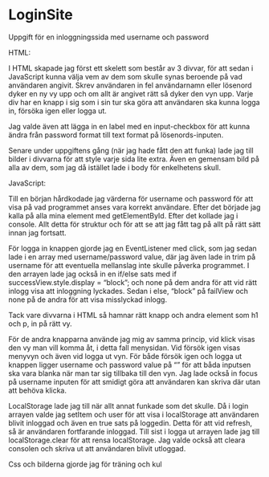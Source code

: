 # LoginSite
Uppgift för en inloggningssida med username och password

HTML: 

I HTML skapade jag först ett skelett som består av 3 divvar, för att sedan i JavaScript kunna välja vem av dem som skulle synas beroende på vad användaren angivit. Skrev användaren in fel användarnamn eller lösenord dyker en ny vy upp och om allt är angivet rätt så dyker den vyn upp. Varje div har en knapp i sig som i sin tur ska göra att användaren ska kunna logga in, försöka igen eller logga ut.  

Jag valde även att lägga in en label med en input-checkbox för att kunna ändra från password format till text format på lösenords-inputen.   

Senare under uppgiftens gång (när jag hade fått den att funka) lade jag till bilder i divvarna för att style varje sida lite extra. Även en gemensam bild på alla av dem, som jag då istället lade i body för enkelhetens skull.  

 

JavaScript: 

Till en början hårdkodade jag värderna för username och password för att visa på vad programmet anses vara korrekt användare. Efter det började jag kalla på alla mina element med getElementById. Efter det kollade jag i console. Allt detta för struktur och för att se att jag fått tag på allt på rätt sätt innan jag fortsatt. 

För logga in knappen gjorde jag en EventListener med click, som jag sedan lade i en array med username/password value, där jag även lade in trim på username för att eventuella mellanslag inte skulle påverka programmet.  I den arrayen lade jag också in en if/else sats med if successView.style.display = “block”; och none på dem andra för att vid rätt inlogg visa att inloggning lyckades. Sedan i else, “block” på failView och none på de andra för att visa misslyckad inlogg.  

Tack vare divvarna i HTML så hamnar rätt knapp och andra element som h1 och p, in på rätt vy.  

För de andra knapparna använde jag mig av samma princip, vid klick visas den vy man vill komma åt, i detta fall menysidan. Vid försök igen visas menyvyn och även vid logga ut vyn. För både försök igen och logga ut knappen ligger username och password value på “” för att båda inputsen ska vara blanka när man tar sig tillbaka till den vyn. Jag lade också in focus på username inputen för att smidigt göra att användaren kan skriva där utan att behöva klicka. 

LocalStorage lade jag till när allt annat funkade som det skulle. Då i login arrayen valde jag setItem och user för att visa i localStorage att användaren blivit inloggad och även en true sats på loggedin. Detta för att vid refresh, så är användaren fortfarande inloggad. Till sist i logga ut arrayen lade jag till localStorage.clear för att rensa localStorage. Jag valde också att cleara consolen och skriva ut att användaren blivit utloggad. 

Css och bilderna gjorde jag för träning och kul 